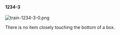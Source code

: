 #### 1234-3
![train-1234-3-0.png](https://github.com/lil-lab/nlvr/raw/master/nlvr/train/images/55/train-1234-3-0.png "train-1234-3-0.png")

There is no item closely touching the bottom of a box.